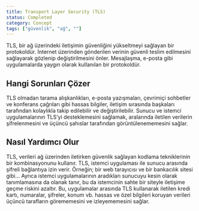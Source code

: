 ```yaml
---
title: Transport Layer Security (TLS)
status: Completed
category: Concept
tags: ["güvenlik", "ağ", ""]
---
```


TLS, bir ağ üzerindeki iletişimin güvenliğini yükseltmeyi sağlayan bir protokoldür. İnternet üzerinden gönderilen verinin güvenli teslim edilmesini sağlayarak  gözlenip değiştirilmesini önler. Mesajlaşma, e-posta gibi uygulamalarda yaygın olarak kullanılan bir protokoldür.

## Hangi Sorunları Çözer

TLS olmadan tarama alışkanlıkları, e-posta yazışmaları, çevrimiçi sohbetler ve konferans çağrıları gibi hassas bilgiler, iletişim sırasında başkaları tarafından kolaylıkla takip edilebilir ve değiştirilebilir. Sunucu ve istemci uygulamalarının TLS’yi desteklemesini sağlamak, aralarında iletilen verilerin şifrelenmesini ve üçüncü şahıslar tarafından görüntülenememesini sağlar.

## Nasıl Yardımcı Olur

TLS, verileri ağ üzerinden iletirken güvenlik sağlayan kodlama tekniklerinin bir kombinasyonunu kullanır. TLS, istemci uygulaması ile sunucu arasında şifreli bağlantıya izin verir. Örneğin; bir web tarayıcısı ve bir bankacılık sitesi gibi… Ayrıca istemci uygulamalarının aradıkları sunucuyu kesin olarak tanımlamasına da olanak tanır, bu da istemcinin sahte bir siteyle iletişime geçme riskini azaltır. Bu, uygulamalar arasında TLS kullanarak  iletilen kredi kartı, numaralar, şifreler, konum vb. hassas ve özel bilgileri koruyan verileri üçüncü tarafların görememesini ve izleyememesini sağlar.
